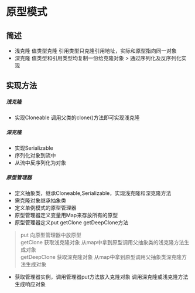 # 原型模式
## 简述

* 浅克隆 值类型克隆 引用类型只克隆引用地址，实际和原型指向同一对象
* 深克隆 值类型和引用类型均复制一份给克隆对象 > 通过序列化及反序列化实现

## 实现方法

##### 浅克隆

* 实现Cloneable 调用父类的clone()方法即可实现浅克隆

##### 深克隆

* 实现Serializable
* 序列化对象到流中
* 从流中反序列化为对象

##### 原型管理器

* 定义抽象类，继承Cloneable,Serializable，实现浅克隆和深克隆方法
* 需克隆对象继承抽象类
* 定义单例模式的原型管理器
* 原型管理器定义变量用Map来存放所有的原型
* 原型管理器定义put getClone getDeepClone方法

> put 向原型管理器中放原型  
> getClone 获取浅克隆对象 从map中拿到原型调用父抽象类的浅克隆方法生成对象  
> getDeepClone 获取深克隆对象 从map中拿到原型调用父抽象类深克隆方法生成对象  

* 获取管理器实例，调用管理器put方法放入克隆对象 调用深克隆或浅克隆方法生成响应对象